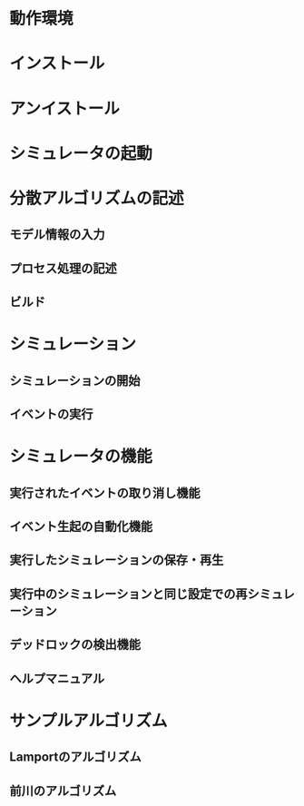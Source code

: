 # 動作環境

# インストール

# アンイストール

# シミュレータの起動

# 分散アルゴリズムの記述

## モデル情報の入力

## プロセス処理の記述

## ビルド

# シミュレーション

## シミュレーションの開始

## イベントの実行

# シミュレータの機能

## 実行されたイベントの取り消し機能

## イベント生起の自動化機能

## 実行したシミュレーションの保存・再生

## 実行中のシミュレーションと同じ設定での再シミュレーション

## デッドロックの検出機能

## ヘルプマニュアル

# サンプルアルゴリズム

## Lamportのアルゴリズム

## 前川のアルゴリズム

